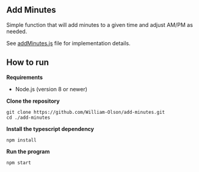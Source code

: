 ## Add Minutes

Simple function that will add minutes to a given time and adjust AM/PM as needed.

See [addMinutes.js](addMinutes.js) file for implementation details.

## How to run

**Requirements**

- Node.js (version 8 or newer)

**Clone the repository**

```
git clone https://github.com/William-Olson/add-minutes.git
cd ./add-minutes
```

**Install the typescript dependency**

```
npm install
```


**Run the program**

```
npm start
```

